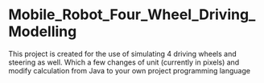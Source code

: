 # Mobile_Robot_Four_Wheel_Driving_Modelling
This project is created for the use of simulating 4 driving wheels and steering as well. Which a few changes of unit (currently in pixels) and modify calculation from Java to your own project programming language
